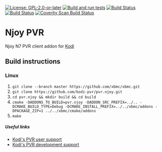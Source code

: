 [![License: GPL-2.0-or-later](https://img.shields.io/badge/License-GPL%20v2+-blue.svg)](LICENSE.md)
[![Build and run tests](https://github.com/kodi-pvr/pvr.njoy/actions/workflows/build.yml/badge.svg?branch=Omega)](https://github.com/kodi-pvr/pvr.njoy/actions/workflows/build.yml)
[![Build Status](https://dev.azure.com/teamkodi/kodi-pvr/_apis/build/status/kodi-pvr.pvr.njoy?branchName=Omega)](https://dev.azure.com/teamkodi/kodi-pvr/_build/latest?definitionId=65&branchName=Omega)
[![Build Status](https://jenkins.kodi.tv/view/Addons/job/kodi-pvr/job/pvr.njoy/job/Omega/badge/icon)](https://jenkins.kodi.tv/blue/organizations/jenkins/kodi-pvr%2Fpvr.njoy/branches/)
[![Coverity Scan Build Status](https://scan.coverity.com/projects/5120/badge.svg)](https://scan.coverity.com/projects/5120)

# Njoy PVR
Njoy N7 PVR client addon for [Kodi](https://kodi.tv)

## Build instructions

### Linux

1. `git clone --branch master https://github.com/xbmc/xbmc.git`
2. `git clone https://github.com/kodi-pvr/pvr.njoy.git`
3. `cd pvr.njoy && mkdir build && cd build`
4. `cmake -DADDONS_TO_BUILD=pvr.njoy -DADDON_SRC_PREFIX=../.. -DCMAKE_BUILD_TYPE=Debug -DCMAKE_INSTALL_PREFIX=../../xbmc/addons -DPACKAGE_ZIP=1 ../../xbmc/cmake/addons`
5. `make`

##### Useful links

* [Kodi's PVR user support](https://forum.kodi.tv/forumdisplay.php?fid=167)
* [Kodi's PVR development support](https://forum.kodi.tv/forumdisplay.php?fid=136)
